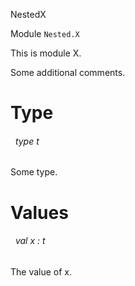 NestedX

 Module `Nested.X`


This is module X.



Some additional comments.


# Type


<a id="type-t"></a>
###### &nbsp; type t

Some type.





# Values


<a id="val-x"></a>
###### &nbsp; val x : t

The value of x.


